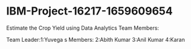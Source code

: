 # IBM-Project-16217-1659609654
Estimate the Crop Yield using Data Analytics Team Members:

Team Leader:1:Yuvega s Members: 2:Abith Kumar 3:Anil Kumar 4:Karan
